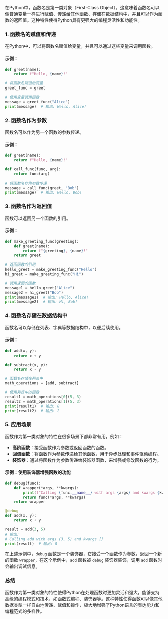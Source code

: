 在Python中，函数名是第一类对象（First-Class Object），这意味着函数名可以像普通变量一样进行赋值、传递给其他函数、存储在数据结构中，并且可以作为函数的返回值。这种特性使得Python具有更强大的编程灵活性和功能性。

### 1. 函数名的赋值和传递

在Python中，可以将函数名赋值给变量，并且可以通过这些变量来调用函数。

#### 示例：

```python
def greet(name):
    return f"Hello, {name}!"

# 将函数名赋值给变量
greet_func = greet

# 使用变量调用函数
message = greet_func("Alice")
print(message)  # 输出: Hello, Alice!
```

### 2. 函数名作为参数

函数名可以作为另一个函数的参数传递。

#### 示例：

```python
def greet(name):
    return f"Hello, {name}!"

def call_func(func, arg):
    return func(arg)

# 将函数名作为参数传递
message = call_func(greet, "Bob")
print(message)  # 输出: Hello, Bob!
```

### 3. 函数名作为返回值

函数可以返回另一个函数的引用。

#### 示例：

```python
def make_greeting_func(greeting):
    def greet(name):
        return f"{greeting}, {name}!"
    return greet

# 返回函数的引用
hello_greet = make_greeting_func("Hello")
hi_greet = make_greeting_func("Hi")

# 调用返回的函数
message1 = hello_greet("Alice")
message2 = hi_greet("Bob")
print(message1)  # 输出: Hello, Alice!
print(message2)  # 输出: Hi, Bob!
```

### 4. 函数名存储在数据结构中

函数名可以存储在列表、字典等数据结构中，以便后续使用。

#### 示例：

```python
def add(x, y):
    return x + y

def subtract(x, y):
    return x - y

# 函数名存储在列表中
math_operations = [add, subtract]

# 使用列表中的函数
result1 = math_operations[0](5, 3)
result2 = math_operations[1](5, 3)
print(result1)  # 输出: 8
print(result2)  # 输出: 2
```

### 5. 应用场景

函数作为第一类对象的特性在很多场景下都非常有用，例如：

- **高阶函数**：接受函数作为参数或返回函数的函数。
- **回调函数**：将函数作为参数传递给其他函数，用于异步处理和事件驱动编程。
- **装饰器**：通过将函数作为参数传递给装饰器函数，来增强或修改函数的行为。

#### 示例：使用装饰器增强函数的功能

```python
def debug(func):
    def wrapper(*args, **kwargs):
        print(f"Calling {func.__name__} with args {args} and kwargs {kwargs}")
        return func(*args, **kwargs)
    return wrapper

@debug
def add(x, y):
    return x + y

result = add(3, 5)
# 输出:
# Calling add with args (3, 5) and kwargs {}
print(result)  # 输出: 8
```

在上述示例中，`debug` 函数是一个装饰器，它接受一个函数作为参数，返回一个新的函数 `wrapper`，在这个示例中，`add` 函数被 `debug` 装饰器装饰，调用 `add` 函数时会输出调试信息。

### 总结

函数作为第一类对象的特性使得Python在处理函数时更加灵活和强大，能够支持高级的编程模式和技术，如函数式编程、装饰器等。这种特性使得函数可以像其他数据类型一样自由地传递、赋值和操作，极大地增强了Python语言的表达能力和编程范式的多样性。